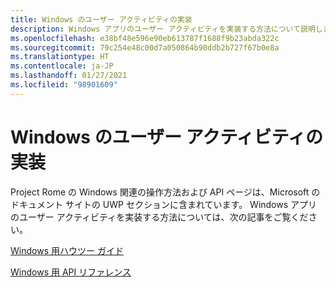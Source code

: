 ```yaml
---
title: Windows のユーザー アクティビティの実装
description: Windows アプリのユーザー アクティビティを実装する方法について説明します。
ms.openlocfilehash: e38bf48e596e90eb613787f1688f9b23abda322c
ms.sourcegitcommit: 79c254e48c00d7a050864b90ddb2b727f67b0e8a
ms.translationtype: HT
ms.contentlocale: ja-JP
ms.lasthandoff: 01/27/2021
ms.locfileid: "98901609"
---
```

# <a name="implementing-user-activities-for-windows"></a>Windows のユーザー アクティビティの実装

Project Rome の Windows 関連の操作方法および API ページは、Microsoft のドキュメント サイトの UWP セクションに含まれています。 Windows アプリのユーザー アクティビティを実装する方法については、次の記事をご覧ください。

[Windows 用ハウツー ガイド](/windows/uwp/launch-resume/useractivities)

[Windows 用 API リファレンス](/uwp/api/windows.applicationmodel.useractivities)